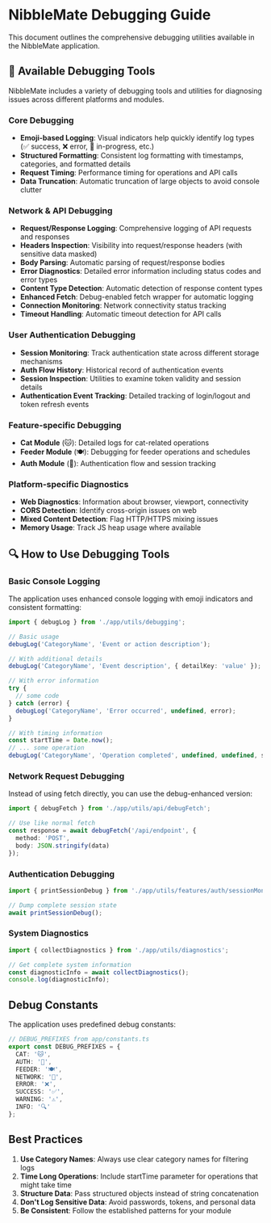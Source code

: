 # NibbleMate Debugging Guide

This document outlines the comprehensive debugging utilities available in the NibbleMate application.

## 🚀 Available Debugging Tools

NibbleMate includes a variety of debugging tools and utilities for diagnosing issues across different platforms and modules.

### Core Debugging

- **Emoji-based Logging**: Visual indicators help quickly identify log types (✅ success, ❌ error, 🔄 in-progress, etc.)
- **Structured Formatting**: Consistent log formatting with timestamps, categories, and formatted details
- **Request Timing**: Performance timing for operations and API calls
- **Data Truncation**: Automatic truncation of large objects to avoid console clutter

### Network & API Debugging

- **Request/Response Logging**: Comprehensive logging of API requests and responses
- **Headers Inspection**: Visibility into request/response headers (with sensitive data masked)
- **Body Parsing**: Automatic parsing of request/response bodies
- **Error Diagnostics**: Detailed error information including status codes and error types
- **Content Type Detection**: Automatic detection of response content types
- **Enhanced Fetch**: Debug-enabled fetch wrapper for automatic logging
- **Connection Monitoring**: Network connectivity status tracking
- **Timeout Handling**: Automatic timeout detection for API calls

### User Authentication Debugging

- **Session Monitoring**: Track authentication state across different storage mechanisms
- **Auth Flow History**: Historical record of authentication events
- **Session Inspection**: Utilities to examine token validity and session details
- **Authentication Event Tracking**: Detailed tracking of login/logout and token refresh events

### Feature-specific Debugging

- **Cat Module** (🐱): Detailed logs for cat-related operations
- **Feeder Module** (🍽️): Debugging for feeder operations and schedules
- **Auth Module** (🔐): Authentication flow and session tracking

### Platform-specific Diagnostics

- **Web Diagnostics**: Information about browser, viewport, connectivity
- **CORS Detection**: Identify cross-origin issues on web
- **Mixed Content Detection**: Flag HTTP/HTTPS mixing issues
- **Memory Usage**: Track JS heap usage where available

## 🔍 How to Use Debugging Tools

### Basic Console Logging

The application uses enhanced console logging with emoji indicators and consistent formatting:

```typescript
import { debugLog } from './app/utils/debugging';

// Basic usage
debugLog('CategoryName', 'Event or action description');

// With additional details
debugLog('CategoryName', 'Event description', { detailKey: 'value' });

// With error information
try {
  // some code
} catch (error) {
  debugLog('CategoryName', 'Error occurred', undefined, error);
}

// With timing information
const startTime = Date.now();
// ... some operation
debugLog('CategoryName', 'Operation completed', undefined, undefined, startTime);
```

### Network Request Debugging

Instead of using fetch directly, you can use the debug-enhanced version:

```typescript
import { debugFetch } from './app/utils/api/debugFetch';

// Use like normal fetch
const response = await debugFetch('/api/endpoint', { 
  method: 'POST',
  body: JSON.stringify(data)
});
```

### Authentication Debugging

```typescript
import { printSessionDebug } from './app/utils/features/auth/sessionMonitor';

// Dump complete session state
await printSessionDebug();
```

### System Diagnostics

```typescript
import { collectDiagnostics } from './app/utils/diagnostics';

// Get complete system information
const diagnosticInfo = await collectDiagnostics();
console.log(diagnosticInfo);
```

## Debug Constants

The application uses predefined debug constants:

```typescript
// DEBUG_PREFIXES from app/constants.ts
export const DEBUG_PREFIXES = {
  CAT: '🐱',
  AUTH: '🔐',
  FEEDER: '🍽️',
  NETWORK: '📡',
  ERROR: '❌',
  SUCCESS: '✅',
  WARNING: '⚠️',
  INFO: '🔍'
};
```

## Best Practices

1. **Use Category Names**: Always use clear category names for filtering logs
2. **Time Long Operations**: Include startTime parameter for operations that might take time
3. **Structure Data**: Pass structured objects instead of string concatenation
4. **Don't Log Sensitive Data**: Avoid passwords, tokens, and personal data
5. **Be Consistent**: Follow the established patterns for your module 